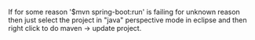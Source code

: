 If for some reason '$mvn spring-boot:run' is failing for unknown reason then just select the project in "java" perspective mode in eclipse and then right click to do maven -> update project. 